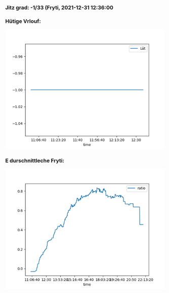 ### Jitz grad: -1/33 (Fryti, 2021-12-31 12:36:00

### Hütige Vrlouf:
![Graph](Today.png)

### E durschnittleche Fryti:
![Graph](Fryti.png)